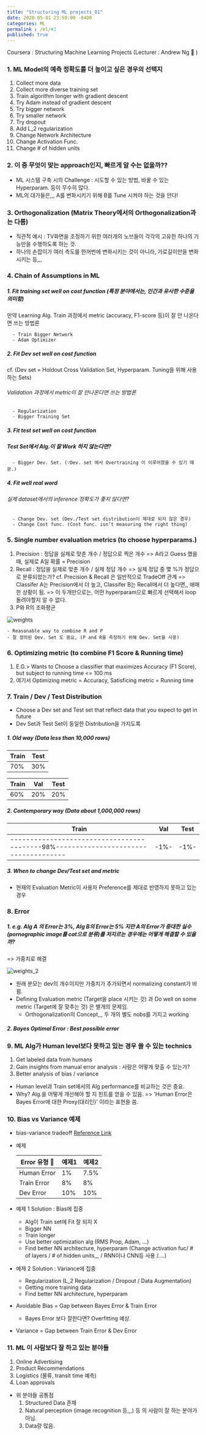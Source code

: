 ```yaml
---
title: "Structuring ML projects_01"
date: 2020-05-01 23:59:00 -0400
categories: ML
permalink : /ml/#1
published: true
---
```


Coursera : Structuring Machine Learning Projects (Lecturer : Andrew Ng 🥇 )

### 1. ML Model의 예측 정확도를 더 높이고 싶은 경우의 선택지

1. Collect more data
2. Collect more diverse training set
3. Train algorithm longer with gradient descent
4. Try Adam instead of gradient descent
5. Try bigger network
6. Try smaller network
7. Try dropout
8. Add L_2 regularization
9. Change Network Architecture
10. Change Activation Func.
11. Change # of hidden units

### 2. 이 중 무엇이 맞는 approach인지, 빠르게 알 수는 없을까??

- ML 시스템 구축 시의 Challenge : 시도할 수 있는 방법, 바꿀 수 있는 Hyperparam. 등이 무수히 많다.
- ML의 대가들은,,, A를 변화시키기 위해 B를 Tune 시켜야 하는 것을 안다!

### 3. Orthogonalization (Matrix Theory에서의 Orthogonalization과는 다름)

- 직관적 예시 : TV화면을 조정하기 위한 여러개의 노브들이 각각의 고유한 하나의 기능만을 수행하도록 하는 것.
- 하나의 손잡이가 여러 측도를 한꺼번에 변화시키는 것이 아니라, 가로길이만을 변화시키는 등,,,

### 4. Chain of Assumptions in ML

##### 1. Fit training set well on cost function (특정 분야에서는, 인간과 유사한 수준을 의미함)

만약 Learning Alg. Train 과정에서 metric (accuracy, F1-score 등)이 잘 안 나온다면 쓰는 방법론

      - Train Bigger Network
      - Adam Optimizer

##### 2. Fit Dev set well on cost function

cf. (Dev set = Holdout Cross Validation Set, Hyperparam. Tuning을 위해 사용하는 Sets)

###### Validation 과정에서 metric이 잘 안나온다면 쓰는 방법론

      - Regularization
      - Bigger Training Set

##### 3. Fit test set well on cost function

##### Test Set에서 Alg.이 잘 Work 하지 않는다면?

      - Bigger Dev. Set. (∵Dev. set 에서 Overtraining 이 이루어졌을 수 있기 때문.)

##### 4. Fit well real word

###### 실제 dataset에서의 inference 정확도가 좋지 않다면?

      - Change Dev. set (Dev./Test set distribution이 제대로 되지 않은 경우)
      - Change Cost func. (Cost func. isn’t measuring the right thing)

### 5. Single number evaluation metrics (to choose hyperparams.)

1.  Precision : 정답을 실제로 맞춘 개수 / 정답으로 찍은 개수
    => A라고 Guess 했을 때, 실제로 A일 확률 = Precision
2.  Recall : 정답을 실제로 맞춘 개수 / 실제 정답 개수
    => 실제 정답 중 몇 %가 정답으로 분류되었는가?
    cf. Precision & Recall 은 일반적으로 TradeOff 관계
    => Classifer A는 Precision에서 더 높고, Classifer B는 Recall에서 더 높다면,, 애매한 상황이 됨.
    => 이 두개만으로는, 어떤 hyperparam으로 빠르게 선택해서 loop 돌려야할지 알 수 없다.
3.  P와 R의 조화평균

![weights](/img/struct_ml_pjt_01_f1_score.PNG)


    - Reasonable way to combine R and P
    - 잘 정의된 Dev. Set 도 중요, (P and R을 측정하기 위해 Dev. Set을 사용)

### 6. Optimizing metric (to combine F1 Score & Running time)

1. E.G.> Wants to Choose a classifier that maximizes Accuracy (F1 Score), but subject to running time <= 100 ms
2. 여기서 Optimizing metric = Accuracy, Satisficing metric = Running time

### 7. Train / Dev / Test Distribution

- Choose a Dev set and Test set that reflect data that you expect to get in future
- Dev Set과 Test Set이 동일한 Distribution을 가지도록

##### 1. Old way (Data less than 10,000 rows)

   | Train           | Test    |
   | --------------- | ------- |
   |       70%       |   30%   |


   | Train           | Val     | Test    |
   | --------------- | ------- | ------- |
   |       60%       |   20%   |   20%   |

##### 2. Contemporary way (Data about 1,000,000 rows)

   | Train                                                                              | Val  | Test |
   | ---------------------------------------------------------------------------------- | ---- | ---- |
   | ------------------------------------------98%------------------------------------- | -1%- | -1%- |

##### 3. When to change Dev/Test set and metric

- 현재의 Evaluation Metric이 사용자 Preference를 제대로 반영하지 못하고 있는 경우

### 8. Error

##### 1. e.g. Alg A 의 Error는 3%, Alg B의 Error는 5% 지만 A의 Error가 중대한 실수(pornographic image를 cat으로 분류)를 저지르는 경우에는 어떻게 해결할 수 있을까?
   => 가중치로 해결

![weights_2](/img/struct_ml_pjt_01_w.PNG)

- 원래 분모는 dev의 개수이지만 가중치가 추가되면서 normalizing constant가 바뀜.
- Defining Evaluation metric (Target을 place 시키는 것) 과 Do well on some metric (Target에 잘 맞추는 것) 은 별개의 문제임.
  - Orthogonalization의 Concept,,, 두 개의 별도 nobs를 가지고 working

##### 2. Bayes Optimal Error : Best possible error

### 9. ML Alg가 Human level보다 못하고 있는 경우 쓸 수 있는 technics

1. Get labeled data from humans
2. Gain insights from manual error analysis : 사람은 어떻게 맞출 수 있는가?
3. Better analysis of bias / variance

- Human level과 Train set에서의 Alg performance를 비교하는 것은 중요.
- Why? Alg.을 어떻게 개선해야 할 지 힌트를 얻을 수 있음.
  => 'Human Error은 Bayes Error에 대한 Proxy(대리인)' 이라는 표현을 씀.

### 10. Bias vs Variance 예제

- bias-variance tradeoff 
[Reference Link](https://ko.wikipedia.org/wiki/%ED%8E%B8%ED%96%A5-%EB%B6%84%EC%82%B0_%ED%8A%B8%EB%A0%88%EC%9D%B4%EB%93%9C%EC%98%A4%ED%94%84)
- 예제

  | Error 유형   | 예제1  | 예제2  |
  | ----------- | ----- | ----- |
  | Human Error | 1%    | 7.5%  |
  | Train Error | 8%    | 8%    |
  | Dev Error   | 10%   | 10%   |


- 예제 1 Solution : Bias에 집중
  - Alg이 Train set에 Fit 잘 되지 X
  - Bigger NN
  - Train longer
  - Use better optimization alg (RMS Prop, Adam, …)
  - Find better NN architecture, hyperparam (Change activation fuc/ # of layers / # of hidden units,,, / RNN이나 CNN등 사용 /....)
- 예제 2 Solution : Variance에 집중

  - Regularization (L_2 Regularization / Dropout / Data Augmentation)
  - Getting more training data
  - Find better NN architecture, hyperparam

- Avoidable Bias = Gap between Bayes Error & Train Error
  - Bayes Error 보다 잘한다면? Overfitting 예상.
- Variance = Gap between Train Error & Dev Error

### 11. ML 이 사람보다 잘 하고 있는 분야들

1. Online Advertising
2. Product Recommendations
3. Logistics (물류, transit time 예측)
4. Loan approvals

- 위 분야들 공통점
  1.  Structured Data 존재
  2.  Natural perception (image recognition 등,,,) 등 의 사람이 잘 하는 분야가 아님.
  3.  Data량 많음.
